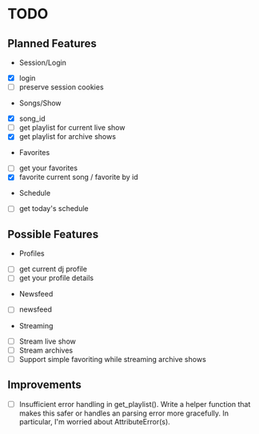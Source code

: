 # TODO

## Planned Features
- Session/Login
- [x] login
- [ ] preserve session cookies 
- Songs/Show
- [x] song_id
- [ ] get playlist for current live show
- [x] get playlist for archive shows
- Favorites
- [ ] get your favorites
- [x] favorite current song / favorite by id
- Schedule
- [ ] get today's schedule

## Possible Features
- Profiles
- [ ] get current dj profile
- [ ] get your profile details
- Newsfeed
- [ ] newsfeed
- Streaming
- [ ] Stream live show
- [ ] Stream archives
- [ ] Support simple favoriting while streaming archive shows

## Improvements
- [ ] Insufficient error handling in get_playlist(). Write a helper function 
that makes this safer or handles an parsing error more gracefully. In particular, 
I'm worried about AttributeError(s).